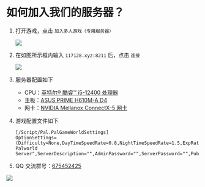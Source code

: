 # 如何加入我们的服务器？

1. 打开游戏，点击 `加入多人游戏（专用服务器）`

    ![](https://img.pcdiy.xyz/file/9ce5a2db8bcec3ed055c1.png)
2. 在如图所示框内输入 `117128.xyz:8211` 后，点击 `连接`

    ![](https://img.pcdiy.xyz/file/d7a1dda05085e61df4344.png)
3. 服务器配置如下

    * CPU：[英特尔® 酷睿™ i5-12400 处理器](https://www.intel.cn/content/www/cn/zh/products/sku/134586/intel-core-i512400-processor-18m-cache-up-to-4-40-ghz/specifications.html)
    * 主板：[ASUS PRIME H610M-A D4](https://www.asus.com.cn/motherboards-components/motherboards/prime/prime-h610m-a-d4/)
    * 网卡：[NVIDIA Mellanox ConnectX-5 网卡](https://www.nvidia.cn/networking/ethernet/connectx-5/)
4. 游戏配置文件如下

    ```
    [/Script/Pal.PalGameWorldSettings]
    OptionSettings=(Difficulty=None,DayTimeSpeedRate=0.8,NightTimeSpeedRate=1.5,ExpRate=4,PalCaptureRate=4,PalSpawnNumRate=2,PalDamageRateAttack=1,PalDamageRateDefense=1,PlayerDamageRateAttack=1,PlayerDamageRateDefense=1,PlayerStomachDecreaceRate=0.01,PlayerStaminaDecreaceRate=0.2,PlayerAutoHPRegeneRate=1,PlayerAutoHpRegeneRateInSleep=1,PalStomachDecreaceRate=0.5,PalStaminaDecreaceRate=0.5,PalAutoHPRegeneRate=1,PalAutoHpRegeneRateInSleep=1,BuildObjectDamageRate=0.001,BuildObjectDeteriorationDamageRate=0.001,CollectionDropRate=3,CollectionObjectHpRate=2,CollectionObjectRespawnSpeedRate=0.2,EnemyDropItemRate=2,DeathPenalty=None,bEnablePlayerToPlayerDamage=False,bEnableFriendlyFire=False,bEnableInvaderEnemy=True,bActiveUNKO=False,bEnableAimAssistPad=True,bEnableAimAssistKeyboard=False,DropItemMaxNum=3000,DropItemMaxNum_UNKO=100,BaseCampMaxNum=256,BaseCampWorkerMaxNum=20,DropItemAliveMaxHours=0.1,bAutoResetGuildNoOnlinePlayers=False,AutoResetGuildTimeNoOnlinePlayers=72,GuildPlayerMaxNum=50,PalEggDefaultHatchingTime=0.01,WorkSpeedRate=1.2,bIsMultiplay=True,bIsPvP=False,bCanPickupOtherGuildDeathPenaltyDrop=False,bEnableNonLoginPenalty=False,bEnableFastTravel=True,bIsStartLocationSelectByMap=True,bExistPlayerAfterLogout=False,bEnableDefenseOtherGuildPlayer=False,CoopPlayerMaxNum=12,ServerPlayerMaxNum=96,ServerName="Default Palworld Server",ServerDescription="",AdminPassword="",ServerPassword="",PublicPort=8211,PublicIP="",RCONEnabled=False,RCONPort=25575,Region="",bUseAuth=True,BanListURL="https://api.palworldgame.com/api/banlist.txt")
    ```

5. QQ 交流群号：[675452425](https://qm.qq.com/q/vQZGo0jH1K)

![](https://img.pcdiy.xyz/file/2add7323376ea85669988.png)